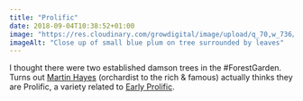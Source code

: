 ```yaml
---
title: "Prolific"
date: 2018-09-04T10:38:52+01:00
image: "https://res.cloudinary.com/growdigital/image/upload/q_70,w_736/v1544344292/plum-29516501417.jpg"
imageAlt: "Close up of small blue plum on tree surrounded by leaves"
---
```


I thought there were two established damson trees in the #ForestGarden. Turns out [Martin Hayes](https://www.theapplemancan.uk) (orchardist to the rich & famous) actually thinks they are Prolific, a variety related to [Early Prolific](https://www.orangepippin.com/plums/rivers-early-prolific). 
